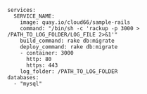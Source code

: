 <!-- usedin: [ _includes/_inlines/Tutorials/common/2016-04-07-logs-for-containers] - layout:code post: 2016-04-07-logs-for-containers_if-you-are-confused-why-you- -->

```
services:
  SERVICE_NAME:
    image: quay.io/cloud66/sample-rails  
    command: "/bin/sh -c 'rackup -p 3000 > /PATH_TO_LOG_FOLDER/LOG_FILE 2>&1'"
    build_command: rake db:migrate
    deploy_command: rake db:migrate
    - container: 3000
      http: 80
      https: 443       
    log_folder: /PATH_TO_LOG_FOLDER
databases:
  - "mysql"
```
